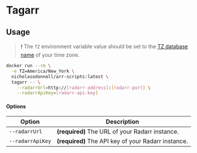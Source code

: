 # Tagarr

## Usage

> :exclamation: The `TZ` environment variable value should be set to the [TZ database name](https://en.wikipedia.org/wiki/List_of_tz_database_time_zones) of your time zone.

```bash
docker run --rm \
  -e TZ=America/New_York \
  nicholasodonnell/arr-scripts:latest \
  tagarr -- \
    --radarrUrl=http://[radarr-address]:[radarr-port] \
    --radarrApiKey=[radarr-api-key]
```

#### Options

| Option           | Description                                                    |
| ---------------- | -------------------------------------------------------------- |
| `--radarrUrl`    | **(required)** The URL of your Radarr instance.                |
| `--radarrApiKey` | **(required)** The API key of your Radarr instance.            |
